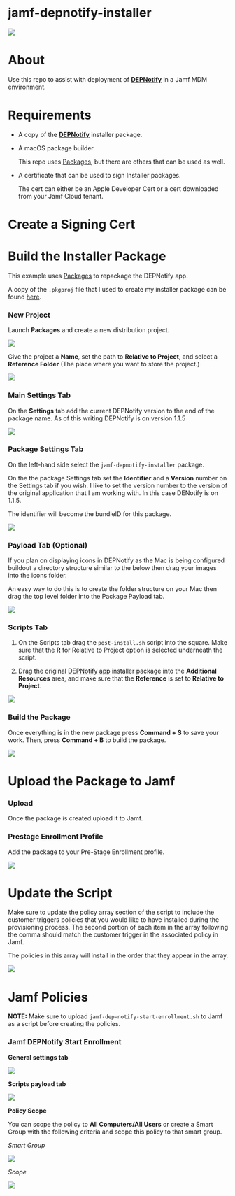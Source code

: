 # jamf-depnotify-installer

![](screenshots/readme_fullscreen_setup.png)

About
===

Use this repo to assist with deployment of **[DEPNotify](https://gitlab.com/Mactroll/DEPNotify)** in a Jamf MDM environment.


Requirements
===

- A copy of the **[DEPNotify](https://gitlab.com/Mactroll/DEPNotify)** installer package.
- A macOS package builder.

    This repo uses [Packages](http://s.sudre.free.fr/Software/Packages/about.html), but there are others that can be used as well.
    
- A certificate that can be used to sign Installer packages.

    The cert can either be an Apple Developer Cert or a cert downloaded from your Jamf Cloud tenant.


Create a Signing Cert
===


Build the Installer Package
===

This example uses [Packages](http://s.sudre.free.fr/Software/Packages/about.html) to repackage the DEPNotify app.

A copy of the `.pkgproj` file that I used to create my installer package can be found [here](https://github.com/icwfrepo/DEPNotifyers/tree/master/jamf-depnotify-installer/packages-project).


### New Project

Launch **Packages** and create a new distribution project.

![](screenshots/new_distrobution_package.png)

Give the project a **Name**, set the path to **Relative to Project**, and select a **Reference Folder** (The place where you want to store the project.)

![](screenshots/name_the_project_and_save.png)

### Main Settings Tab

On the **Settings** tab add the current DEPNotify version to the end of the package name. As of this writing DEPNotify is on version 1.1.5

![](screenshots/packages_project_tab.png)


### Package Settings Tab

On the left-hand side select the `jamf-depnotify-installer` package.

On the the package Settings tab set the **Identifier** and a **Version** number on the Settings tab if you wish. I like to set the version number to the version of the original application that I am working with. In this case DENotify is on 1.1.5.

The identifier will become the bundleID for this package.

![](screenshots/set_the_identifier_and_version.png)


### Payload Tab (Optional)

If you plan on displaying icons in DEPNotify as the Mac is being configured buildout a directory structure similar to the below then drag your images into the icons folder.

An easy way to do this is to create the folder structure on your Mac then drag the top level folder into the Package Payload tab.

![](screenshots/optional_adding_icons@2x.png)

### Scripts Tab

1. On the Scripts tab drag the `post-install.sh` script into the square. Make sure that the **R** for Relative to Project option is selected underneath the script.

2. Drag the original [DEPNotify app](https://gitlab.com/Mactroll/DEPNotify) installer package into the **Additional Resources** area, and make sure that the **Reference** is set to **Relative to Project**.

![](screenshots/script_tab.png)


### Build the Package

Once everything is in the new package press **Command + S** to save your work. Then, press **Command + B** to build the package.

![](screenshots/build_the_package.png)


Upload the Package to Jamf
===

### Upload

Once the package is created upload it to Jamf. 


### Prestage Enrollment Profile

Add the package to your Pre-Stage Enrollment profile.

![](screenshots/prestage_enrollment_package.png)


Update the Script
===

Make sure to update the policy array section of the script to include the customer triggers policies that you would like to have installed during the provisioning process. The second portion of each item in the array following the comma should match the customer trigger in the associated policy in Jamf.

The policies in this array will install in the order that they appear in the array.

![](screenshots/policy_array_in_depnotify_enrollment_script.png)


Jamf Policies
===

**NOTE:** Make sure to upload `jamf-dep-notify-start-enrollment.sh` to Jamf as a script before creating the policies.

### Jamf DEPNotify Start Enrollment

**General settings tab**

![](screenshots/start_depnotify_policy_general.png)

**Scripts payload tab**

![](screenshots/start_depnotify_policy_script.png)

**Policy Scope**

You can scope the policy to **All Computers/All Users** or create a Smart Group with the following criteria and scope this policy to that smart group.

_Smart Group_

![](screenshots/smart_group_has_jamf_pppc_profile.png)

_Scope_

![](screenshots/start_depnotify_policy_scope.png)

